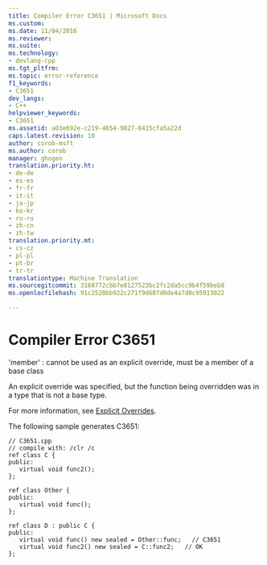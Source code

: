 ```yaml
---
title: Compiler Error C3651 | Microsoft Docs
ms.custom: 
ms.date: 11/04/2016
ms.reviewer: 
ms.suite: 
ms.technology:
- devlang-cpp
ms.tgt_pltfrm: 
ms.topic: error-reference
f1_keywords:
- C3651
dev_langs:
- C++
helpviewer_keywords:
- C3651
ms.assetid: a03e692e-c219-4654-9827-8415cfa5a22d
caps.latest.revision: 10
author: corob-msft
ms.author: corob
manager: ghogen
translation.priority.ht:
- de-de
- es-es
- fr-fr
- it-it
- ja-jp
- ko-kr
- ru-ru
- zh-cn
- zh-tw
translation.priority.mt:
- cs-cz
- pl-pl
- pt-br
- tr-tr
translationtype: Machine Translation
ms.sourcegitcommit: 3168772cbb7e8127523bc2fc2da5cc9b4f59beb8
ms.openlocfilehash: 91c2528bb922c271f9d607d0de4a7d0c95913022

---
```

# <a name="compiler-error-c3651"></a>Compiler Error C3651
'member' : cannot be used as an explicit override, must be a member of a base class  
  
 An explicit override was specified, but the function being overridden was in a type that is not a base type.  
  
 For more information, see [Explicit Overrides](../../windows/explicit-overrides-cpp-component-extensions.md).  
  
 The following sample generates C3651:  
  
```  
// C3651.cpp  
// compile with: /clr /c  
ref class C {  
public:  
   virtual void func2();  
};  
  
ref class Other {  
public:  
   virtual void func();  
};  
  
ref class D : public C {  
public:  
   virtual void func() new sealed = Other::func;   // C3651  
   virtual void func2() new sealed = C::func2;   // OK  
};  
```


<!--HONumber=Jan17_HO4-->


